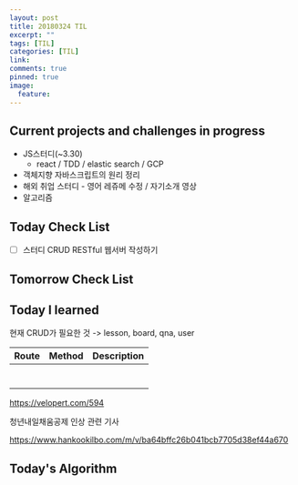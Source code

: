 ```yaml
---
layout: post
title: 20180324 TIL
excerpt: ""
tags: [TIL]
categories: [TIL]
link:
comments: true
pinned: true
image:
  feature:
---
```


## Current projects and challenges in progress

- JS스터디(~3.30)
  - react / TDD / elastic search / GCP 
- 객체지향 자바스크립트의 원리 정리
- 해외 취업 스터디 - 영어 레쥬메 수정 / 자기소개 영상
- 알고리즘

## Today Check List

- [ ] 스터디 CRUD RESTful 웹서버 작성하기

## Tomorrow Check List



## Today I learned

현재 CRUD가 필요한 것 -> lesson, board, qna, user

| Route | Method | Description |
| ----- | ------ | ----------- |
|       |        |             |
|       |        |             |
|       |        |             |
|       |        |             |
|       |        |             |
|       |        |             |
|       |        |             |

https://velopert.com/594



청년내일채움공제 인상 관련 기사

https://www.hankookilbo.com/m/v/ba64bffc26b041bcb7705d38ef44a670

## Today's Algorithm

